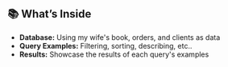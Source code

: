 ## 📚 What’s Inside

- **Database:** Using my wife's book, orders, and clients as data
- **Query Examples:** Filtering, sorting, describing, etc..
- **Results:** Showcase the results of each query's examples
